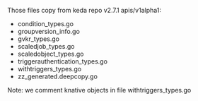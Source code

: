 Those files copy from keda repo v2.7.1 apis/v1alpha1:
* condition_types.go
* groupversion_info.go
* gvkr_types.go
* scaledjob_types.go
* scaledobject_types.go
* triggerauthentication_types.go
* withtriggers_types.go
* zz_generated.deepcopy.go

Note: we comment knative objects in file withtriggers_types.go